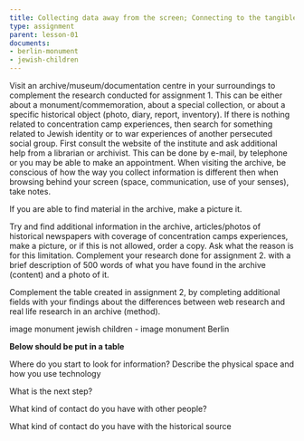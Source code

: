```yaml
---
title: Collecting data away from the screen; Connecting to the tangible archive  (3 to 4 hours - BA - laptop - smartphone - travelling)  
type: assignment
parent: lesson-01
documents:
- berlin-monument
- jewish-children
---
```



<!-- more -->

Visit an archive/museum/documentation centre in your surroundings to complement the research conducted for assignment 1. 
This can be either about a monument/commemoration, about a special collection, or about  a specific historical object (photo, diary, report, inventory). If there is nothing related to concentration camp experiences, then search for something related to Jewish identity or to war experiences of another persecuted social group. First consult the website of the institute and ask additional help from a librarian or archivist. This can be done by e-mail, by telephone or you may be able to make an appointment. 
When visiting the archive, be conscious of how the way you collect information is different then when browsing behind your screen (space, communication, use of your senses), take notes. 

If you are able to find material in the archive, make a picture it.  

Try and find additional information in the archive, articles/photos of historical newspapers with coverage of concentration camps experiences,  make a picture, or if this is not allowed, order a copy. Ask what the reason is for this limitation. 
Complement your research done for assignment 2. with a brief description of 500 words of what you have found in the archive (content) and a photo of it. 

Complement the table created in assignment 2, by completing additional fields with your findings  about the differences between web research and real life research in an archive (method). 

[]()image monument jewish children - image monument Berlin 


**Below should be put in a table** 

Where  do you start to look for  information? Describe the physical space and how you use technology




What is the next step?




What kind of contact do you have with other people? 




What kind of contact do you have with the historical source 




